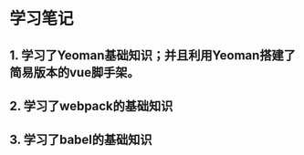 <!--
 * @Descripttion: 
 * @version: 
 * @Author: voanit
 * @Date: 2020-09-27 18:37:12
 * @LastEditors: voanit
 * @LastEditTime: 2021-01-31 14:34:06
-->
# 学习笔记

## 1. 学习了Yeoman基础知识；并且利用Yeoman搭建了简易版本的vue脚手架。
## 2. 学习了webpack的基础知识
## 3. 学习了babel的基础知识